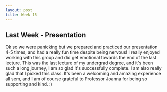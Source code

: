 ```yaml
---
layout: post
title: Week 15
---
```


## Last Week - Presentation

<!--more-->
Ok so we were panicking but we prepared and practiced our presentation 4-5 times, and had a really fun time despite being nervous! I really enjoyed working with this group and did get emotional towards the end of the last lecture. This was the last lecture of my undergrad degree, and it's been such a long journey, I am so glad it's successfully complete. I am also really glad that I picked this class. It's been a welcoming and amazing experience all sem, and I am of course grateful to Professor Joanna for being so supporting and kind. :)
